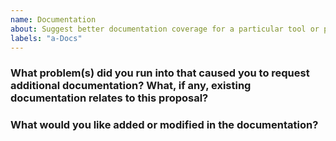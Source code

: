 ```yaml
---
name: Documentation
about: Suggest better documentation coverage for a particular tool or process.
labels: "a-Docs"
---
```


<!--
  Before opening a new issue, please search existing issues:  https://github.com/reposense/RepoSense/issues
-->

### What problem(s) did you run into that caused you to request additional documentation? What, if any, existing documentation relates to this proposal?
<!--
    Mention the part of the documentation you're referring to
    and how it relates to your request.
-->


### What would you like added or modified in the documentation?
<!--
    Summarize the suggested addition to or
    modification of existing documentation.
-->
